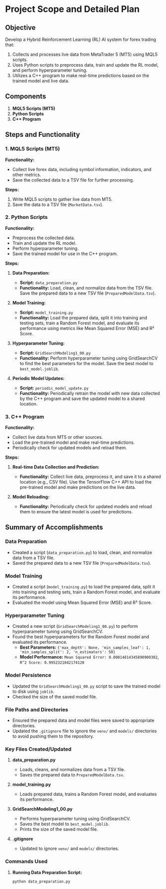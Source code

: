 # Project Scope and Detailed Plan

## Objective
Develop a Hybrid Reinforcement Learning (RL) AI system for forex trading that:
1. Collects and processes live data from MetaTrader 5 (MT5) using MQL5 scripts.
2. Uses Python scripts to preprocess data, train and update the RL model, and perform hyperparameter tuning.
3. Utilizes a C++ program to make real-time predictions based on the trained model and live data.

## Components
1. **MQL5 Scripts (MT5)**
2. **Python Scripts**
3. **C++ Program**

## Steps and Functionality

### 1. MQL5 Scripts (MT5)
**Functionality:**
- Collect live forex data, including symbol information, indicators, and other metrics.
- Save the collected data to a TSV file for further processing.

**Steps:**
1. Write MQL5 scripts to gather live data from MT5.
2. Save the data to a TSV file (`MarketData.tsv`).

### 2. Python Scripts
**Functionality:**
- Preprocess the collected data.
- Train and update the RL model.
- Perform hyperparameter tuning.
- Save the trained model for use in the C++ program.

**Steps:**
1. **Data Preparation:**
   - **Script:** `data_preparation.py`
   - **Functionality:** Load, clean, and normalize data from the TSV file. Save the prepared data to a new TSV file (`PreparedModelData.tsv`).

2. **Model Training:**
   - **Script:** `model_training.py`
   - **Functionality:** Load the prepared data, split it into training and testing sets, train a Random Forest model, and evaluate its performance using metrics like Mean Squared Error (MSE) and R² Score.

3. **Hyperparameter Tuning:**
   - **Script:** `GridSearchModeling1_00.py`
   - **Functionality:** Perform hyperparameter tuning using GridSearchCV to find the best parameters for the model. Save the best model to `best_model.joblib`.

4. **Periodic Model Updates:**
   - **Script:** `periodic_model_update.py`
   - **Functionality:** Periodically retrain the model with new data collected by the C++ program and save the updated model to a shared location.

### 3. C++ Program
**Functionality:**
- Collect live data from MT5 or other sources.
- Load the pre-trained model and make real-time predictions.
- Periodically check for updated models and reload them.

**Steps:**
1. **Real-time Data Collection and Prediction:**
   - **Functionality:** Collect live data, preprocess it, and save it to a shared location (e.g., CSV file). Use the TensorFlow C++ API to load the pre-trained model and make predictions on the live data.

2. **Model Reloading:**
   - **Functionality:** Periodically check for updated models and reload them to ensure the latest model is used for predictions.

## Summary of Accomplishments

### Data Preparation
- Created a script (`data_preparation.py`) to load, clean, and normalize data from a TSV file.
- Saved the prepared data to a new TSV file (`PreparedModelData.tsv`).

### Model Training
- Created a script (`model_training.py`) to load the prepared data, split it into training and testing sets, train a Random Forest model, and evaluate its performance.
- Evaluated the model using Mean Squared Error (MSE) and R² Score.

### Hyperparameter Tuning
- Created a new script (`GridSearchModeling1_00.py`) to perform hyperparameter tuning using GridSearchCV.
- Found the best hyperparameters for the Random Forest model and evaluated its performance.
  - **Best Parameters:** `{'max_depth': None, 'min_samples_leaf': 1, 'min_samples_split': 2, 'n_estimators': 50}`
  - **Model Performance:** `Mean Squared Error: 0.00014814345890900302`, `R^2 Score: 0.9952321842174128`

### Model Persistence
- Updated the `GridSearchModeling1_00.py` script to save the trained model to disk using `joblib`.
- Checked the size of the saved model file.

### File Paths and Directories
- Ensured the prepared data and model files were saved to appropriate directories.
- Updated the `.gitignore` file to ignore the `venv/` and `models/` directories to avoid pushing them to the repository.

### Key Files Created/Updated
1. **data_preparation.py**
   - Loads, cleans, and normalizes data from a TSV file.
   - Saves the prepared data to `PreparedModelData.tsv`.

2. **model_training.py**
   - Loads prepared data, trains a Random Forest model, and evaluates its performance.

3. **GridSearchModeling1_00.py**
   - Performs hyperparameter tuning using GridSearchCV.
   - Saves the best model to `best_model.joblib`.
   - Prints the size of the saved model file.

4. **.gitignore**
   - Updated to ignore `venv/` and `models/` directories.

### Commands Used
1. **Running Data Preparation Script:**
   ```sh
   python data_preparation.py